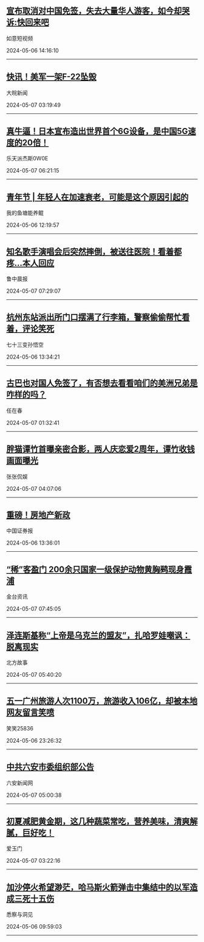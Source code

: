 ## [宣布取消对中国免签，失去大量华人游客，如今却哭诉:快回来吧](https://toutiao.com/group/7365890205330571813/)

如意短视频

2024-05-06 14:16:10

---
## [快讯！美军一架F-22坠毁](http://www.ahwang.cn/toutiao/202405/2679052.html)

大皖新闻

2024-05-07 03:19:49

---
## [真牛逼！日本宣布造出世界首个6G设备，是中国5G速度的20倍！](https://toutiao.com/group/7366136441070273039/)

乐天派杰斯0W0E

2024-05-07 06:21:15

---
## [青年节 | 年轻人在加速衰老，可能是这个原因引起的](https://toutiao.com/group/7365714149315314185/)

我的鱼塘能养鲲

2024-05-06 12:19:57

---
## [知名歌手演唱会后突然摔倒，被送往医院！看着都疼...本人回应](https://toutiao.com/group/7366156230475432463/)

鲁中晨报

2024-05-07 07:29:07

---
## [杭州东站派出所门口摆满了行李箱，警察偷偷帮忙看着，评论笑死](https://toutiao.com/group/7365878219222155826/)

七十三变孙悟空

2024-05-06 13:34:21

---
## [古巴也对国人免签了，有否想去看看咱们的美洲兄弟是咋样的吗？](https://toutiao.com/group/7365814181162992143/)

任在春

2024-05-07 01:32:41

---
## [胖猫谭竹首曝亲密合影，两人庆恋爱2周年，谭竹收钱画面曝光](https://toutiao.com/group/7366073307919286834/)

张张侃娱

2024-05-07 04:07:06

---
## [重磅！房地产新政](http://mp.weixin.qq.com/s?__biz=MjM5MzMwNjM0MA==&mid=2651206081&idx=1&sn=a813bbbbd482dbc3e86a7d58b0835fd0)

中国证券报

2024-05-06 13:36:01

---
## [“稀”客盈门  200余只国家一级保护动物黄胸鹀现身霞浦](http://m2.people.cn/news/toutiao.html?s=M18zXzIxMDYzMzE4XzExNDJfMTcxNTA2NzQ2Mw==)

金台资讯

2024-05-07 07:45:05

---
## [泽连斯基称“上帝是乌克兰的盟友”，扎哈罗娃嘲讽：脱离现实](https://toutiao.com/group/7366127694251098674/)

北方故事

2024-05-07 05:40:20

---
## [五一广州旅游人次1100万，旅游收入106亿，却被本地网友留言笑喷](https://toutiao.com/group/7366022655876792886/)

笑笑25836

2024-05-06 23:26:32

---
## [中共六安市委组织部公告](http://mp.weixin.qq.com/s?__biz=MzA3NzA4ODcyNw==&mid=2652559046&idx=1&sn=56de5f1ecaa019cc4a1f2f43265ee3ce)

六安新闻网

2024-05-07 05:00:38

---
## [初夏减肥黄金期，这几种蔬菜常吃，营养美味，清爽解腻，巨好吃！](https://toutiao.com/group/7366092808341651979/)

爱玉门

2024-05-07 03:22:16

---
## [加沙停火希望渺茫，哈马斯火箭弹击中集结中的以军造成三死十五伤](https://toutiao.com/group/7365815704123195923/)

悉察与洞见

2024-05-06 09:59:03

---
